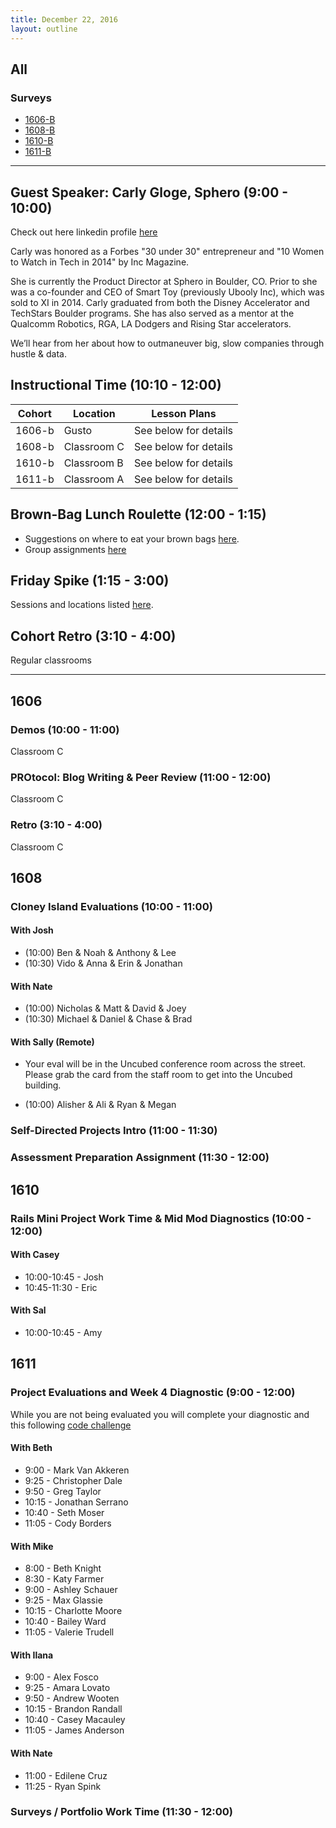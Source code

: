 ```yaml
---
title: December 22, 2016
layout: outline
---
```



## All

### Surveys
* [1606-B](https://goo.gl/forms/S0TPOjnFBQlZ3Pr62)
* [1608-B](https://goo.gl/forms/E2Uny8evC31yUfeB3)
* [1610-B]()
* [1611-B]()

***

## Guest Speaker: Carly Gloge, Sphero (9:00 - 10:00)
Check out here linkedin profile [here](https://www.linkedin.com/in/carlygloge)

Carly was honored as a Forbes "30 under 30" entrepreneur and "10 Women to Watch in Tech in    2014" by Inc Magazine.

She is currently the Product Director at Sphero in Boulder, CO. Prior to she was a co-founder and CEO of Smart Toy (previously Ubooly Inc), which was sold to XI in 2014. Carly graduated from both the Disney Accelerator and TechStars Boulder programs. She has also served as a mentor at the Qualcomm Robotics, RGA, LA Dodgers and Rising Star accelerators.

We’ll hear from her about how to outmaneuver big, slow companies through hustle & data.


## Instructional Time (10:10 - 12:00)

| Cohort | Location | Lesson Plans |
| ------ | -------- | ------------ |
| 1606-b | Gusto | See below for details |
| 1608-b | Classroom C | See below for details |
| 1610-b | Classroom B | See below for details |
| 1611-b | Classroom A | See below for details |

## Brown-Bag Lunch Roulette (12:00 - 1:15)

* Suggestions on where to eat your brown bags [here](http://goo.gl/mHcSpv).
* Group assignments [here](https://github.com/turingschool/interdisciplinary-planning/blob/master/groups/20161222.markdown)

## Friday Spike (1:15 - 3:00)

Sessions and locations listed [here](https://docs.google.com/spreadsheets/d/1K5JRLoSOHwv4SqE3B6uuXNFuZ9chn3Xop_9fpB9Wyh4/edit?usp=sharing).

## Cohort Retro (3:10 - 4:00)
Regular classrooms

***

## 1606

### Demos (10:00 - 11:00)

Classroom C

### PROtocol: Blog Writing & Peer Review (11:00 - 12:00)

Classroom C

### Retro (3:10 - 4:00)

Classroom C

## 1608

### Cloney Island Evaluations (10:00 - 11:00)

#### With Josh

* (10:00) Ben & Noah & Anthony & Lee
* (10:30) Vido & Anna & Erin & Jonathan

#### With Nate

* (10:00) Nicholas & Matt & David & Joey
* (10:30) Michael & Daniel & Chase & Brad

#### With Sally (Remote)

* Your eval will be in the Uncubed conference room across the street. Please
grab the card from the staff room to get into the Uncubed building.

* (10:00) Alisher & Ali & Ryan & Megan

### Self-Directed Projects Intro (11:00 - 11:30)

### Assessment Preparation Assignment (11:30 - 12:00)


## 1610

### Rails Mini Project Work Time & Mid Mod Diagnostics (10:00 - 12:00)

#### With Casey

* 10:00-10:45 - Josh
* 10:45-11:30 - Eric

#### With Sal

* 10:00-10:45 - Amy


## 1611

### Project Evaluations and Week 4 Diagnostic (9:00 - 12:00)

While you are not being evaluated you will complete your diagnostic and this
following [code challenge](https://github.com/turingschool/challenges/blob/master/wizarding_bank.markdown)

#### With Beth
* 9:00  - Mark Van Akkeren
* 9:25  - Christopher Dale
* 9:50  - Greg Taylor
* 10:15 - Jonathan Serrano
* 10:40 - Seth Moser
* 11:05 - Cody Borders

#### With Mike
* 8:00  - Beth Knight
* 8:30  - Katy Farmer
* 9:00  - Ashley Schauer
* 9:25  - Max Glassie
* 10:15 - Charlotte Moore
* 10:40 - Bailey Ward
* 11:05 - Valerie Trudell

#### With Ilana
* 9:00  - Alex Fosco
* 9:25  - Amara Lovato
* 9:50  - Andrew Wooten
* 10:15 - Brandon Randall
* 10:40 - Casey Macauley
* 11:05 - James Anderson


#### With Nate
* 11:00 - Edilene Cruz
* 11:25 - Ryan Spink

### Surveys / Portfolio Work Time (11:30 - 12:00)
